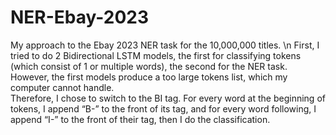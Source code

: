# NER-Ebay-2023
My approach to the Ebay 2023 NER task for the 10,000,000 titles. \n
First, I tried to do 2 Bidirectional LSTM models, the first for classifying tokens (which consist of 1 or multiple words), the second for the NER task.	 
However, the first models produce a too large tokens list, which my computer cannot handle.   
Therefore, I chose to switch to the BI tag. For every word at the beginning of tokens, I append “B-” to the front of its tag, and for every word following, I append “I-” to the front of their tag, then I do the classification.
